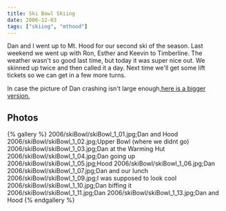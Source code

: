 ```yaml
---
title: Ski Bowl Skiing
date: 2006-12-03
tags: ["skiing", "mthood"]
---
```

Dan and I went up to Mt. Hood for our second ski of the season.  Last weekend we went up with Ron, Esther and Keevin to Timberline.  The weather wasn't so good last time, but today it was super nice out.  We skinned up twice and then called it a day.  Next time we'll get some lift tickets so we can get in a few more turns.

In case the picture of Dan crashing isn't large enough,<a href="/2006/skiBowl/dan_crash.jpg">here is a bigger version.</a></p>

## Photos 


{% gallery %} 
2006/skiBowl/skiBowl_1_01.jpg;Dan and Hood
2006/skiBowl/skiBowl_1_02.jpg;Upper Bowl (where we didnt go)
2006/skiBowl/skiBowl_1_03.jpg;Dan at the Warming Hut
2006/skiBowl/skiBowl_1_04.jpg;Dan going up
2006/skiBowl/skiBowl_1_05.jpg;Hood
2006/skiBowl/skiBowl_1_06.jpg;Dan
2006/skiBowl/skiBowl_1_07.jpg;Dan and our lunch
2006/skiBowl/skiBowl_1_09.jpg;I was supposed to look cool
2006/skiBowl/skiBowl_1_10.jpg;Dan biffing it
2006/skiBowl/skiBowl_1_11.jpg;Dan
2006/skiBowl/skiBowl_1_13.jpg;Dan and Hood
{% endgallery %}
